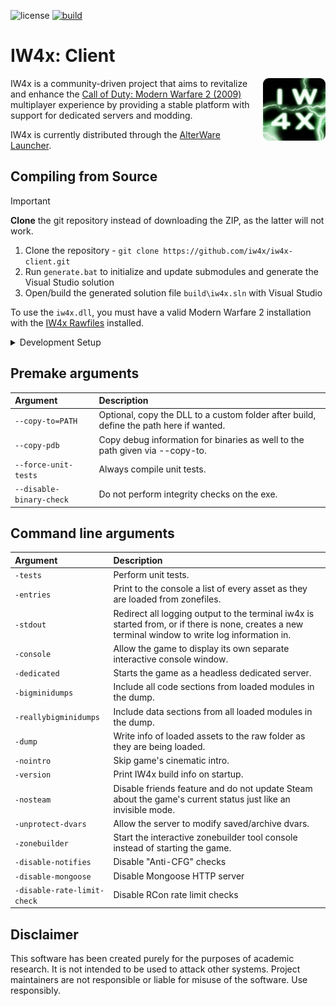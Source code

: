 ![license](https://img.shields.io/github/license/iw4x/iw4x-client.svg)
[![build](https://github.com/iw4x/iw4x-client/actions/workflows/build.yml/badge.svg?branch=develop)](https://github.com/iw4x/iw4x-client/actions)

# IW4x: Client

<img src=".github/assets/readme/icon.png" align="right" width="100" height="100">

IW4x is a community-driven project that aims to revitalize and enhance the [Call of Duty: Modern Warfare 2 (2009)](https://store.steampowered.com/app/10180/Call_of_Duty_Modern_Warfare_2_2009/) multiplayer experience by providing a stable platform with support for dedicated servers and modding.

IW4x is currently distributed through the [AlterWare Launcher](https://github.com/mxve/alterware-launcher).

## Compiling from Source

> [!IMPORTANT]
> **Clone** the git repository instead of downloading the ZIP, as the latter will not work.

1. Clone the repository - `git clone https://github.com/iw4x/iw4x-client.git`
2. Run `generate.bat` to initialize and update submodules and generate the Visual Studio solution
3. Open/build the generated solution file `build\iw4x.sln` with Visual Studio

To use the `iw4x.dll`, you must have a valid Modern Warfare 2 installation with the [IW4x Rawfiles](https://github.com/iw4x/iw4x-rawfiles) installed.

<details>
<summary>Development Setup</summary>

### Build to MW2 Directory

1. Right-click the IW4x solution in Visual Studio
2. Select Properties
3. Set the output directory to your MW2 install path

![](.github/assets/readme/output_directory.png)

### Setup Debugger

1. Right-click the IW4x solution in Visual Studio
2. Select Properties
3. Select Debugging
4. Set the Command value to the path of your `iw4x.exe` inside your MW2 game files

> Tip:
> - Switch to Windowed mode in-game, as breakpoints will lock the window.
> - Pressing `F5` will launch the game and attach the debugger.
> - The default hotkey for stopping the debugger is `Shift+F5`.

![](.github/assets/readme/debug_command.png)
</details>

## Premake arguments

| Argument                    | Description                                    |
|:----------------------------|:-----------------------------------------------|
| `--copy-to=PATH`            | Optional, copy the DLL to a custom folder after build, define the path here if wanted. |
| `--copy-pdb`                | Copy debug information for binaries as well to the path given via --copy-to. |
| `--force-unit-tests`        | Always compile unit tests.                     |
| `--disable-binary-check`    | Do not perform integrity checks on the exe. |

## Command line arguments

| Argument                | Description                                    |
|:------------------------|:-----------------------------------------------|
| `-tests`                | Perform unit tests.                            |
| `-entries`              | Print to the console a list of every asset as they are loaded from zonefiles. |
| `-stdout`               | Redirect all logging output to the terminal iw4x is started from, or if there is none, creates a new terminal window to write log information in. |
| `-console`              | Allow the game to display its own separate interactive console window. |
| `-dedicated`            | Starts the game as a headless dedicated server. |
| `-bigminidumps`         | Include all code sections from loaded modules in the dump. |
| `-reallybigminidumps`   | Include data sections from all loaded modules in the dump. |
| `-dump`                 | Write info of loaded assets to the raw folder as they are being loaded. |
| `-nointro`              | Skip game's cinematic intro.                   |
| `-version`              | Print IW4x build info on startup.              |
| `-nosteam`              | Disable friends feature and do not update Steam about the game's current status just like an invisible mode. |
| `-unprotect-dvars`      | Allow the server to modify saved/archive dvars. |
| `-zonebuilder`          | Start the interactive zonebuilder tool console instead of starting the game. |
| `-disable-notifies`     | Disable "Anti-CFG" checks |
| `-disable-mongoose`     | Disable Mongoose HTTP server |
| `-disable-rate-limit-check` | Disable RCon rate limit checks |

## Disclaimer

This software has been created purely for the purposes of
academic research. It is not intended to be used to attack
other systems. Project maintainers are not responsible or
liable for misuse of the software. Use responsibly.

